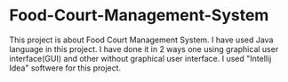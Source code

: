 # Food-Court-Management-System
This project is about Food Court Management System. I have used Java language in this project. I have done it in 2 ways one using graphical user interface(GUI) and other without graphical user interface. I used "Intellij Idea" softwere for this project.
